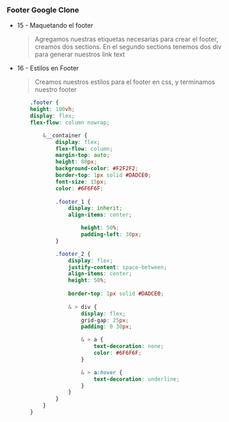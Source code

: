 ### Footer Google Clone

* 15 - Maquetando el footer
    >Agregamos nuestras etiquetas necesarias para crear el footer, creamos dos sections. En el segundo sections tenemos dos div para generar nuestros link text

* 16 - Estilos en Footer
    >Creamos nuestros estilos para el footer en css, y terminamos nuestro footer

    ```css 
        .footer {
        height: 100vh;
        display: flex;
        flex-flow: column nowrap;  

            &__container {
                display: flex;
                flex-flow: column;
                margin-top: auto;
                height: 80px;
                background-color: #F2F2F2;
                border-top: 1px solid #DADCE0;
                font-size: 15px;
                color: #6F6F6F;
                
                .footer_1 {
                    display: inherit;
                    align-items: center;

                        height: 50%;
                        padding-left: 30px;
                }

                .footer_2 {
                    display: flex;
                    justify-content: space-between;
                    align-items: center;
                    height: 50%;
                    
                    border-top: 1px solid #DADCE0;
                    
                    & > div {
                        display: flex;
                        grid-gap: 25px;
                        padding: 0 30px;

                        & > a {
                            text-decoration: none;
                            color: #6F6F6F;
                        }

                        & > a:hover {
                            text-decoration: underline;
                        }
                    }
                }
            }
        }
    ```